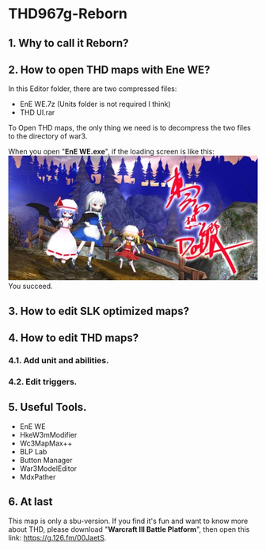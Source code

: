 # THD967g-Reborn
## 1. Why to call it Reborn?
## 2. How to open THD maps with Ene WE?

In this Editor folder, there are two compressed files:
* EnE WE.7z (Units folder is not required I think)<br>
* THD UI.rar

To Open THD maps, the only thing we need is to decompress the two files to the directory of war3. 

When you open "**EnE WE.exe**", if the loading screen is like this:<br>
![THD UI loading screen](https://github.com/G-cream/THD967g-Reborn/blob/assets/images/THD-UI-Loading.jpg?raw=true)<br>You succeed.

## 3. How to edit SLK optimized maps?

## 4. How to edit THD maps?
### 4.1. Add unit and abilities.
### 4.2. Edit triggers.
## 5. Useful Tools.

* EnE WE<br>
* HkeW3mModifier<br>
* Wc3MapMax++<br>
* BLP Lab<br>
* Button Manager<br>
* War3ModelEditor<br>
* MdxPather

## 6. At last

This map is only a sbu-version. If you find it's fun and want to know more about THD, please download "**Warcraft III Battle Platform**", then open this link: https://g.126.fm/00JaetS.
